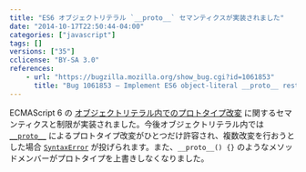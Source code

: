 ```yaml
---
title: "ES6 オブジェクトリテラル `__proto__` セマンティクスが実装されました"
date: "2014-10-17T22:50:44-04:00"
categories: ["javascript"]
tags: []
versions: ["35"]
cclicense: "BY-SA 3.0"
references:
    - url: "https://bugzilla.mozilla.org/show_bug.cgi?id=1061853"
      title: "Bug 1061853 – Implement ES6 object-literal __proto__ restrictions/semantics"
---
```

ECMAScript 6 の [オブジェクトリテラル内でのプロトタイプ改変](https://developer.mozilla.org/docs/Web/JavaScript/Reference/Operators/Object_initializer#Prototype_mutation) に関するセマンティクスと制限が実装されました。今後オブジェクトリテラル内では [`__proto__`](https://developer.mozilla.org/docs/Web/JavaScript/Reference/Global_Objects/Object/proto) によるプロトタイプ改変がひとつだけ許容され、複数改変を行おうとした場合 [`SyntaxError`](https://developer.mozilla.org/docs/Web/JavaScript/Reference/Global_Objects/SyntaxError) が投げられます。また、`__proto__() {}` のようなメソッドメンバーがプロトタイプを上書きしなくなりました。
